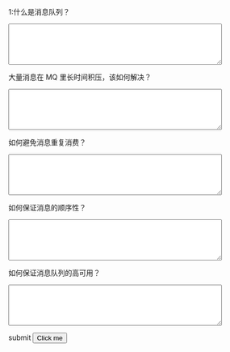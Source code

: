 1:什么是消息队列？<p/>
<textarea rows="5" cols="50" ></textarea>

大量消息在 MQ 里长时间积压，该如何解决？<p/>
<textarea rows="5" cols="50" ></textarea>

如何避免消息重复消费？<p/>
<textarea rows="5" cols="50" ></textarea>

如何保证消息的顺序性？<p/>
<textarea rows="5" cols="50"></textarea>

如何保证消息队列的高可用？<p/>
<textarea rows="5" cols="50" ></textarea><p/>
<span id="aa">submit</span>
<button name="button" onclick="alert('http://www.google.com')">Click me</button>